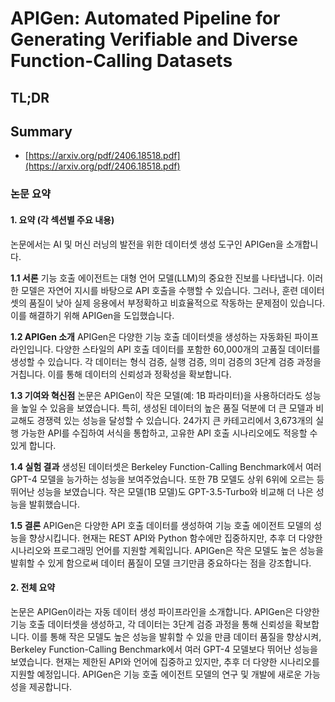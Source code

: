 # APIGen: Automated Pipeline for Generating Verifiable and Diverse Function-Calling Datasets
## TL;DR
## Summary
- [https://arxiv.org/pdf/2406.18518.pdf](https://arxiv.org/pdf/2406.18518.pdf)

### 논문 요약

#### 1. 요약 (각 섹션별 주요 내용)
논문에서는 AI 및 머신 러닝의 발전을 위한 데이터셋 생성 도구인 APIGen을 소개합니다.

**1.1 서론**
기능 호출 에이전트는 대형 언어 모델(LLM)의 중요한 진보를 나타냅니다. 이러한 모델은 자연어 지시를 바탕으로 API 호출을 수행할 수 있습니다. 그러나, 훈련 데이터셋의 품질이 낮아 실제 응용에서 부정확하고 비효율적으로 작동하는 문제점이 있습니다. 이를 해결하기 위해 APIGen을 도입했습니다.

**1.2 APIGen 소개**
APIGen은 다양한 기능 호출 데이터셋을 생성하는 자동화된 파이프라인입니다. 다양한 스타일의 API 호출 데이터를 포함한 60,000개의 고품질 데이터를 생성할 수 있습니다. 각 데이터는 형식 검증, 실행 검증, 의미 검증의 3단계 검증 과정을 거칩니다. 이를 통해 데이터의 신뢰성과 정확성을 확보합니다.

**1.3 기여와 혁신점**
논문은 APIGen이 작은 모델(예: 1B 파라미터)을 사용하더라도 성능을 높일 수 있음을 보였습니다. 특히, 생성된 데이터의 높은 품질 덕분에 더 큰 모델과 비교해도 경쟁력 있는 성능을 달성할 수 있습니다. 24가지 큰 카테고리에서 3,673개의 실행 가능한 API를 수집하여 서식을 통합하고, 고유한 API 호출 시나리오에도 적응할 수 있게 합니다.

**1.4 실험 결과**
생성된 데이터셋은 Berkeley Function-Calling Benchmark에서 여러 GPT-4 모델을 능가하는 성능을 보여주었습니다. 또한 7B 모델도 상위 6위에 오르는 등 뛰어난 성능을 보였습니다. 작은 모델(1B 모델)도 GPT-3.5-Turbo와 비교해 더 나은 성능을 발휘했습니다.

**1.5 결론**
APIGen은 다양한 API 호출 데이터를 생성하여 기능 호출 에이전트 모델의 성능을 향상시킵니다. 현재는 REST API와 Python 함수에만 집중하지만, 추후 더 다양한 시나리오와 프로그래밍 언어를 지원할 계획입니다. APIGen은 작은 모델도 높은 성능을 발휘할 수 있게 함으로써 데이터 품질이 모델 크기만큼 중요하다는 점을 강조합니다.

#### 2. 전체 요약
논문은 APIGen이라는 자동 데이터 생성 파이프라인을 소개합니다. APIGen은 다양한 기능 호출 데이터셋을 생성하고, 각 데이터는 3단계 검증 과정을 통해 신뢰성을 확보합니다. 이를 통해 작은 모델도 높은 성능을 발휘할 수 있을 만큼 데이터 품질을 향상시켜, Berkeley Function-Calling Benchmark에서 여러 GPT-4 모델보다 뛰어난 성능을 보였습니다. 현재는 제한된 API와 언어에 집중하고 있지만, 추후 더 다양한 시나리오를 지원할 예정입니다. APIGen은 기능 호출 에이전트 모델의 연구 및 개발에 새로운 가능성을 제공합니다.